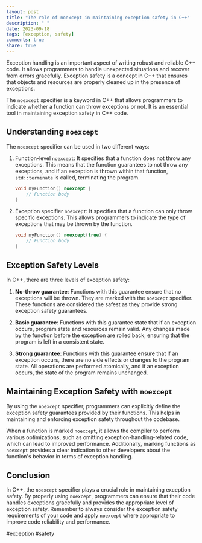 ```yaml
---
layout: post
title: "The role of noexcept in maintaining exception safety in C++"
description: " "
date: 2023-09-18
tags: [exception, safety]
comments: true
share: true
---
```


Exception handling is an important aspect of writing robust and reliable C++ code. It allows programmers to handle unexpected situations and recover from errors gracefully. Exception safety is a concept in C++ that ensures that objects and resources are properly cleaned up in the presence of exceptions.

The `noexcept` specifier is a keyword in C++ that allows programmers to indicate whether a function can throw exceptions or not. It is an essential tool in maintaining exception safety in C++ code.

## Understanding `noexcept`

The `noexcept` specifier can be used in two different ways:

1. Function-level `noexcept`: It specifies that a function does not throw any exceptions. This means that the function guarantees to not throw any exceptions, and if an exception is thrown within that function, `std::terminate` is called, terminating the program.

   ```cpp
   void myFunction() noexcept {
       // Function body
   }
   ```

2. Exception specifier `noexcept`: It specifies that a function can only throw specific exceptions. This allows programmers to indicate the type of exceptions that may be thrown by the function.

   ```cpp
   void myFunction() noexcept(true) {
       // Function body
   }
   ```

## Exception Safety Levels

In C++, there are three levels of exception safety:

1. **No-throw guarantee**: Functions with this guarantee ensure that no exceptions will be thrown. They are marked with the `noexcept` specifier. These functions are considered the safest as they provide strong exception safety guarantees.

2. **Basic guarantee**: Functions with this guarantee state that if an exception occurs, program state and resources remain valid. Any changes made by the function before the exception are rolled back, ensuring that the program is left in a consistent state.

3. **Strong guarantee**: Functions with this guarantee ensure that if an exception occurs, there are no side effects or changes to the program state. All operations are performed atomically, and if an exception occurs, the state of the program remains unchanged.

## Maintaining Exception Safety with `noexcept`

By using the `noexcept` specifier, programmers can explicitly define the exception safety guarantees provided by their functions. This helps in maintaining and enforcing exception safety throughout the codebase.

When a function is marked `noexcept`, it allows the compiler to perform various optimizations, such as omitting exception-handling-related code, which can lead to improved performance. Additionally, marking functions as `noexcept` provides a clear indication to other developers about the function's behavior in terms of exception handling.

## Conclusion

In C++, the `noexcept` specifier plays a crucial role in maintaining exception safety. By properly using `noexcept`, programmers can ensure that their code handles exceptions gracefully and provides the appropriate level of exception safety. Remember to always consider the exception safety requirements of your code and apply `noexcept` where appropriate to improve code reliability and performance.

#exception #safety